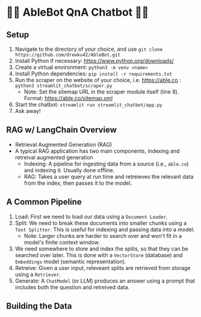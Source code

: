 # 🌟🤖 AbleBot QnA Chatbot 🤖🌟

## Setup
1. Navigate to the directory of your choice, and use `git clone https://github.com/drewku42/AbleBot.git`
2. Install Python if necessary: https://www.python.org/downloads/
3. Create a virtual environment: `python3 -m venv <name>`
4. Install Python dependencies: `pip install -r requirements.txt`
5. Run the scraper on the website of your choice, i.e. https://able.co :
   `python3 streamlit_chatbot/scraper.py`
   - Note: Set the sitemap URL in the scraper module itself (line 8). Format: https://able.co/sitemap.xml
6. Start the chatbot: `streamlit run streamlit_chatbot/app.py`
7. Ask away!

## RAG w/ LangChain Overview
- Retrieval Augmented Generation (RAG)
- A typical RAG application has two main components, indexing and retreival augmented generation
    - Indexing: A pipeline for ingesting data from a source (i.e., `able.co`) and indexing it. Usually done offline.
    - RAG: Takes a user query at run time and retreieves the relevant data from the index, then passes it to the model.

## A Common Pipeline
1. Load: First we need to load our data using a `Document Loader`.
2. Split: We need to break these documents into smaller chunks using a `Text Splitter`. This is useful for indexing and passing data into a model. 
    - Note: Larger chunks are harder to search over and won't fit in a model's finite context window.
3. We need somewhere to store and index the splits, so that they can be searched over later. This is done with a `VectorStore` (database) and `Embeddings` model (semantic representation).
4. Retreive: Given a user input, releveant splits are retrieved from storage using a `Retriever`.
5. Generate: A `ChatModel` (or LLM) produces an answer using a prompt that includes both the question and retreived data.

## Building the Data
